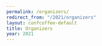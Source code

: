 ```yaml
---
permalink: /organizers/
redirect_from: "/2021/organizers"
layout: confcoffee-default
title: Organizers
year: 2021
---
```

